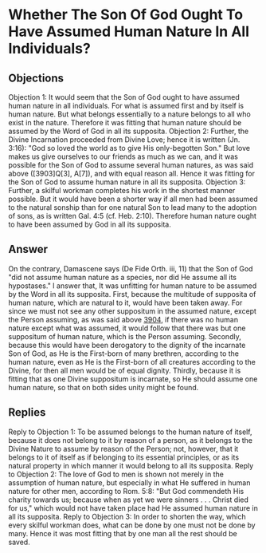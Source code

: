 # Whether The Son Of God Ought To Have Assumed Human Nature In All Individuals?
## Objections
Objection 1: It would seem that the Son of God ought to have assumed human nature in all individuals. For what is assumed first and by itself is human nature. But what belongs essentially to a nature belongs to all who exist in the nature. Therefore it was fitting that human nature should be assumed by the Word of God in all its supposita.
Objection 2: Further, the Divine Incarnation proceeded from Divine Love; hence it is written (Jn. 3:16): "God so loved the world as to give His only-begotten Son." But love makes us give ourselves to our friends as much as we can, and it was possible for the Son of God to assume several human natures, as was said above ([3903]Q[3], A[7]), and with equal reason all. Hence it was fitting for the Son of God to assume human nature in all its supposita.
Objection 3: Further, a skilful workman completes his work in the shortest manner possible. But it would have been a shorter way if all men had been assumed to the natural sonship than for one natural Son to lead many to the adoption of sons, as is written Gal. 4:5 (cf. Heb. 2:10). Therefore human nature ought to have been assumed by God in all its supposita.
## Answer
On the contrary, Damascene says (De Fide Orth. iii, 11) that the Son of God "did not assume human nature as a species, nor did He assume all its hypostases."
I answer that, It was unfitting for human nature to be assumed by the Word in all its supposita. First, because the multitude of supposita of human nature, which are natural to it, would have been taken away. For since we must not see any other suppositum in the assumed nature, except the Person assuming, as was said above [3904](A[3]), if there was no human nature except what was assumed, it would follow that there was but one suppositum of human nature, which is the Person assuming. Secondly, because this would have been derogatory to the dignity of the incarnate Son of God, as He is the First-born of many brethren, according to the human nature, even as He is the First-born of all creatures according to the Divine, for then all men would be of equal dignity. Thirdly, because it is fitting that as one Divine suppositum is incarnate, so He should assume one human nature, so that on both sides unity might be found.
## Replies
Reply to Objection 1: To be assumed belongs to the human nature of itself, because it does not belong to it by reason of a person, as it belongs to the Divine Nature to assume by reason of the Person; not, however, that it belongs to it of itself as if belonging to its essential principles, or as its natural property in which manner it would belong to all its supposita.
Reply to Objection 2: The love of God to men is shown not merely in the assumption of human nature, but especially in what He suffered in human nature for other men, according to Rom. 5:8: "But God commendeth His charity towards us; because when as yet we were sinners . . . Christ died for us," which would not have taken place had He assumed human nature in all its supposita.
Reply to Objection 3: In order to shorten the way, which every skilful workman does, what can be done by one must not be done by many. Hence it was most fitting that by one man all the rest should be saved.